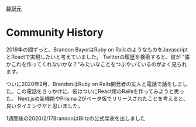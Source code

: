 [翻訳元](https://blitzjs.com/docs/community-history)

# Community History

2019年の間ずっと、Brandon BayerはRuby on RailsのようなものをJavascriptとReactで実現したいと考えていました。
Twitterの履歴を検索すると、彼が "誰かこれを作ってくれないかな？"みたいなことをつぶやいているのがよく見られます。

ついに2020年2月、BrandonはRuby on Rails開発者の友人と電話で話をしました。この電話をきっかけに、彼はついにReact用のRailsを作ってみようと思った。
Next.jsの新機能やPrisma 2がベータ版でリリースされたことを考えると、良いタイミングだと思いました。

1週間後の2020/2/17BrandonはBlitzの公式発表を出しました

